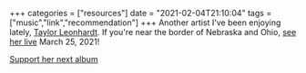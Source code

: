 +++
categories = ["resources"]
date = "2021-02-04T21:10:04"
tags = ["music","link","recommendation"]
+++
Another artist I've been enjoying lately, [Taylor Leonhardt](https://www.taylorleonhardt.com/welcome). If you're near the border of Nebraska and Ohio, [see her live](https://www.bandsintown.com/e/1020866949) March 25, 2021!

[Support her next album](https://www.kickstarter.com/projects/taylorleonhardt/taylor-leonhardt-the-new-album)


